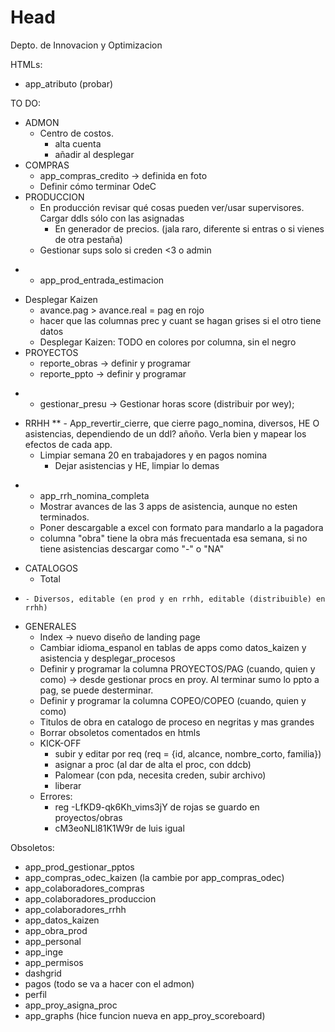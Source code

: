 # Head
Depto. de Innovacion y Optimizacion

HTMLs:
 - app_atributo (probar)

TO DO:
 - ADMON
   - Centro de costos.
     - alta cuenta
     - añadir al desplegar
 - COMPRAS
   - app_compras_credito -> definida en foto
   - Definir cómo terminar OdeC
 - PRODUCCION
   - En producción revisar qué cosas pueden ver/usar supervisores. Cargar ddls sólo con las asignadas
     - En generador de precios. (jala raro, diferente si entras o si vienes de otra pestaña)
   - Gestionar sups solo si creden <3 o admin
*   - app_prod_entrada_estimacion
   - Desplegar Kaizen
     - avance.pag > avance.real = pag en rojo 
     - hacer que las columnas prec y cuant se hagan grises si el otro tiene datos
     - Desplegar Kaizen: TODO en colores por columna, sin el negro
 - PROYECTOS
   - reporte_obras -> definir y programar
   - reporte_ppto -> definir y programar
*   - gestionar_presu -> Gestionar horas score (distribuir por wey);
 - RRHH
**   - App_revertir_cierre, que cierre pago_nomina, diversos, HE O asistencias, dependiendo de un ddl? añoño. Verla bien y mapear los efectos de cada app.
     - Limpiar semana 20 en trabajadores y en pagos nomina
        - Dejar asistencias y HE, limpiar lo demas
*   - app_rrh_nomina_completa
     - Mostrar avances de las 3 apps de asistencia, aunque no esten terminados.
     - Poner descargable a excel con formato para mandarlo a la pagadora
     - columna "obra" tiene la obra más frecuentada esa semana, si no tiene asistencias descargar como "-" o "NA"
- CATALOGOS
   - Total
*     - Diversos, editable (en prod y en rrhh, editable (distribuible) en rrhh)
 - GENERALES
   - Index -> nuevo diseño de landing page
   - Cambiar idioma_espanol en tablas de apps como datos_kaizen y asistencia y desplegar_procesos
   - Definir y programar la columna PROYECTOS/PAG (cuando, quien y como) -> desde gestionar procs en proy. Al terminar sumo lo ppto a pag, se puede desterminar.
   - Definir y programar la columna COPEO/COPEO (cuando, quien y como)
   - Titulos de obra en catalogo de proceso en negritas y mas grandes
   - Borrar obsoletos comentados en htmls
   - KICK-OFF 
     - subir y editar por req (req = {id, alcance, nombre_corto, familia})
     - asignar a proc (al dar de alta el proc, con ddcb)
     - Palomear (con pda, necesita creden, subir archivo)
     - liberar
   - Errores:
     - reg -LfKD9-qk6Kh_vims3jY de rojas se guardo en proyectos/obras
     - cM3eoNLl81K1W9r de luis igual

 Obsoletos: 
 - app_prod_gestionar_pptos
 - app_compras_odec_kaizen (la cambie por app_compras_odec)
 - app_colaboradores_compras
 - app_colaboradores_produccion
 - app_colaboradores_rrhh
 - app_datos_kaizen
 - app_obra_prod
 - app_personal
 - app_inge
 - app_permisos
 - dashgrid
 - pagos (todo se va a hacer con el admon)
 - perfil
 - app_proy_asigna_proc
 - app_graphs (hice funcion nueva en app_proy_scoreboard)